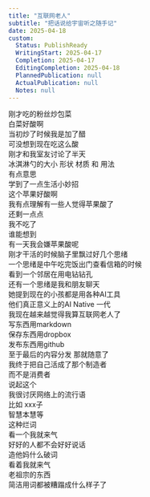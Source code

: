 ```yaml
---
title: "互联网老人"
subtitle: "把话说给宇宙听之随手记"
date: 2025-04-18
custom:
  Status: PublishReady
  WritingStart: 2025-04-17
  Completion: 2025-04-17
  EditingCompletion: 2025-04-18
  PlannedPublication: null
  ActualPublication: null
  Notes: null
---            
```

刚才吃的粉丝炒包菜        
白菜好酸啊        
当初炒了时候我是加了醋        
可没想到现在吃这么酸            
刚才和我室友讨论了半天        
冰淇淋勺的大小 形状 材质 和 用法        
有点意思        
学到了一点生活小妙招            
这个苹果好酸啊        
我有点理解有一些人觉得苹果酸了            
还剩一点点        
我不吃了        
谁能想到        
有一天我会嫌苹果酸呢            
刚才干活的时候脑子里飘过好几个思绪        
一个思绪是中午吃完饭出门查看信箱的时候        
看到一个邻居在用电钻钻孔        
还有一个思绪是我和朋友聊天        
她提到现在的小孩都是用各种AI工具        
他们真正意义上的AI Native 一代        
我现在越来越觉得我算互联网老人了        
写东西用markdown        
保存东西用dropbox        
发布东西用github        
至于最后的内容分发 那就随意了        
我终于把自己活成了那个制造者        
而不是消费者            
说起这个        
我很讨厌网络上的流行语        
比如 xxx子        
智慧本慧等        
这种烂词        
看一个我就来气        
好好的人都不会好好说话        
造他妈什么破词        
看着我就来气        
老祖宗的东西        
简洁用词都被糟蹋成什么样子了            
      